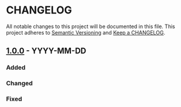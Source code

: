 # CHANGELOG

All notable changes to this project will be documented in this file.
This project adheres to [Semantic Versioning](http://semver.org/) and [Keep a CHANGELOG](http://keepachangelog.com).

## [1.0.0] - YYYY-MM-DD

### Added

### Changed

### Fixed



[1.0.0]: https://github.com/php-usergroup-dresden/phpdd-website/tree/v1.0.0

